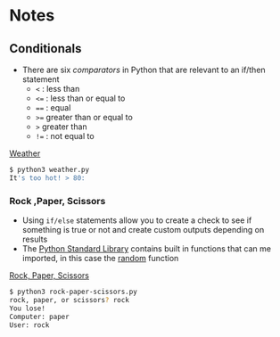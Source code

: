 # Notes

## Conditionals
- There are six *comparators* in Python that are relevant to an if/then statement
	- `<` : less than
	- `<=` : less than or equal to
	- `==` : equal
	- `>=` greater than or equal to
	- `>` greater than
	- `!=` : not equal to

[Weather](weather.py)
```bash
$ python3 weather.py 
It's too hot! > 80: 
```

### Rock ,Paper, Scissors
- Using `if/else` statements allow you to create a check to see if something is true or not and create custom outputs depending on results
- The [Python Standard Library](https://docs.python.org/3/library/index.html) contains built in functions that can me imported, in this case the [random](https://docs.python.org/3/library/random.html) function

[Rock, Paper, Scissors](rock-paper-scissors.py)
```bash
$ python3 rock-paper-scissors.py
rock, paper, or scissors? rock
You lose!
Computer: paper
User: rock
```

